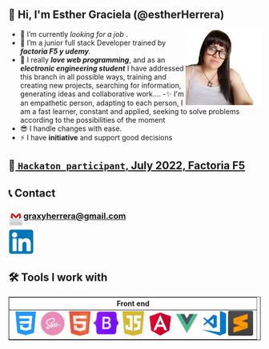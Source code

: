 ## 👋 Hi, I'm Esther Graciela (@estherHerrera) 

 - 👀 I’m currently _looking for a job_ .  <img src="z1660687499.png" style="width:150px; height:150px;" align="right"/>       
 - 🌱 I’m a junior full stack Developer trained by ***factoria F5  y udemy***. 
 - 💞️  I really ***love web programming***, and as an ***electronic engineering student*** I have addressed this branch in all possible ways, training and creating new projects, searching for information, generating ideas and collaborative work....
 -✨ I'm an empathetic person, adapting to each person, I am a fast learner, constant and applied, seeking to solve problems according to the possibilities of the moment
 - 😎 I handle changes with ease.
 - ⚡ I have __initiative__ and support good decisions

## 🦸‍[ `Hackaton participant`, July 2022, Factoria F5 ](https://drive.google.com/file/d/1FOdc1tWXXliGwh0EME_6J-uzhvkhn2of/view?usp=sharing)

## 📞 Contact
### <p><img src="gmail.png.webp" style="width:30px; height:30px;" align="left" />graxyherrera@gmail.com</p>
[<img src="linkedin.png" />](https://www.linkedin.com/in/esther-herrera-alcantar)

## 🛠 Tools I work with

<table align="center" border="1">
  <tr>
    <th>Front end</th>
  </tr>
  <tr>
   <td>
    <a href="https://www.w3schools.com/cssref/"><img src="css.png" /></a>
    <a href="https://sass-lang.com/documentation/"><img src="sass.png" /></a>
    <a href="https://www.w3schools.com/html/"><img src="html.png" /></a>
    <a href="https://getbootstrap.com/docs/5.2/getting-started/introduction/"><img src="bootstrap.png" /></a>
    <a href="https://www.w3schools.com/js/"><img src="js.png" /></a>
    <a href="https://angular.io/"><img src="angular.png" /></a>
    <a href="https://vuejs.org/guide/introduction.html"><img src="vue.png" /></a>
    <a href="https://code.visualstudio.com/"><img src="vscode.png" /></a>
    <a href="https://www.sublimetext.com/"><img src="sublime-text.png" style="width:50px; height:50px;"/></a>
    </td>
  </tr>
</table>


